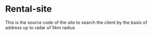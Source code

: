 # Rental-site
This is the source code of the site to search the client by the basis of address up to radar of 5km radius 
